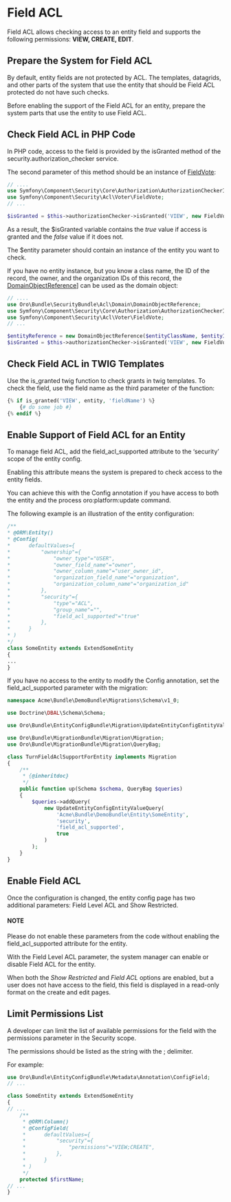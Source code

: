 <a id="backend-security-bundle-field-acl"></a>

# Field ACL

Field ACL allows checking access to an entity field and supports the following permissions: **VIEW, CREATE, EDIT**.

## Prepare the System for Field ACL

By default, entity fields are not protected by ACL. The templates, datagrids, and other parts of the system that use the entity that should be Field ACL protected do not have such checks.

Before enabling the support of the Field ACL for an entity, prepare the system parts that use the entity to use Field ACL.

## Check Field ACL in PHP Code

In PHP code, access to the field is provided by the isGranted method of the security.authorization_checker service.

The second parameter of this method should be an instance of <a href="https://github.com/symfony/security-acl/blob/master/Voter/FieldVote.php" target="_blank">FieldVote</a>:

```php
// ....
use Symfony\Component\Security\Core\Authorization\AuthorizationCheckerInterface;
use Symfony\Component\Security\Acl\Voter\FieldVote;
// ...

$isGranted = $this->authorizationChecker->isGranted('VIEW', new FieldVote($entity, 'fieldName'));
```

As a result, the $isGranted variable contains the *true* value if access is granted and the *false* value if it does not.

The $entity parameter should contain an instance of the entity you want to check.

If you have no entity instance, but you know a class name, the ID of the record, the owner, and the organization IDs of this record, the <a href="https://github.com/oroinc/platform/blob/5.0/src/Oro/Bundle/SecurityBundle/Acl/Domain/DomainObjectReference.php" target="_blank">DomainObjectReference</a>] can be used as the domain object:

```php
// ....
use Oro\Bundle\SecurityBundle\Acl\Domain\DomainObjectReference;
use Symfony\Component\Security\Core\Authorization\AuthorizationCheckerInterface;
use Symfony\Component\Security\Acl\Voter\FieldVote;
// ...

$entityReference = new DomainObjectReference($entityClassName, $entityId, $ownerId, $organizationId);
$isGranted = $this->authorizationChecker->isGranted('VIEW', new FieldVote($entityReference, 'fieldName'));
```

## Check Field ACL in TWIG Templates

Use the is_granted twig function to check grants in twig templates. To check the field, use the field name as the third parameter of the function:

```php
{% if is_granted('VIEW', entity, 'fieldName') %}
    {# do some job #}
{% endif %}
```

<a id="backend-security-bundle-field-acl-enable-support"></a>

## Enable Support of Field ACL for an Entity

To manage field ACL, add the field_acl_supported attribute to the ‘security’ scope of the entity config.

Enabling this attribute means the system is prepared to check access to the entity fields.

You can achieve this with the Config annotation if you have access to both the entity and the process oro:platform:update command.

The following example is an illustration of the entity configuration:

```php
/**
* @ORM\Entity()
* @Config(
*      defaultValues={
*          "ownership"={
*              "owner_type"="USER",
*              "owner_field_name"="owner",
*              "owner_column_name"="user_owner_id",
*              "organization_field_name"="organization",
*              "organization_column_name"="organization_id"
*          },
*          "security"={
*              "type"="ACL",
*              "group_name"="",
*              "field_acl_supported"="true"
*          },
*      }
* )
*/
class SomeEntity extends ExtendSomeEntity
{
...
}
```

If you have no access to the entity to modify the Config annotation, set the field_acl_supported parameter with the migration:

```php
namespace Acme\Bundle\DemoBundle\Migrations\Schema\v1_0;

use Doctrine\DBAL\Schema\Schema;

use Oro\Bundle\EntityConfigBundle\Migration\UpdateEntityConfigEntityValueQuery;

use Oro\Bundle\MigrationBundle\Migration\Migration;
use Oro\Bundle\MigrationBundle\Migration\QueryBag;

class TurnFieldAclSupportForEntity implements Migration
{
    /**
     * {@inheritdoc}
     */
    public function up(Schema $schema, QueryBag $queries)
    {
        $queries->addQuery(
            new UpdateEntityConfigEntityValueQuery(
                'Acme\Bundle\DemoBundle\Entity\SomeEntity',
                'security',
                'field_acl_supported',
                true
            )
        );
    }
}
```

## Enable Field ACL

Once the configuration is changed, the entity config page has two additional parameters: Field Level ACL and Show Restricted.

#### NOTE
Please do not enable these parameters from the code without enabling the field_acl_supported attribute for the entity.

With the Field Level ACL parameter, the system manager can enable or disable Field ACL for the entity.

When both the *Show Restricted* and *Field ACL* options are enabled, but a user does not have access to the field, this field is displayed in a read-only format on the create and edit pages.

## Limit Permissions List

A developer can limit the list of available permissions for the field with the permissions parameter in the Security scope.

The permissions should be listed as the string with the ; delimiter.

For example:

```php
use Oro\Bundle\EntityConfigBundle\Metadata\Annotation\ConfigField;
// ...

class SomeEntity extends ExtendSomeEntity
{
// ...
    /**
     * @ORM\Column()
     * @ConfigField(
     *      defaultValues={
     *          "security"={
     *              "permissions"="VIEW;CREATE",
     *          },
     *      }
     * )
     */
    protected $firstName;
// ...
}
```

<!-- Frontend -->
